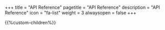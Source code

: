 +++
title = "API Reference"
pagetitle = "API Reference"
description = "API Reference"
icon = "fa-list" 
weight = 3
alwaysopen = false
+++

{{%custom-children%}}

